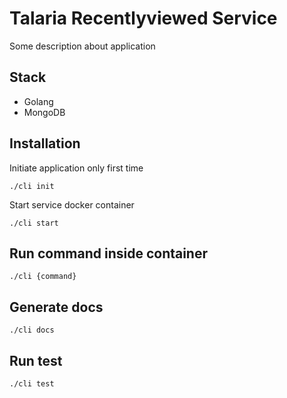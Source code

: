 # Talaria Recentlyviewed Service

Some description about application

## Stack 
- Golang
- MongoDB

## Installation

Initiate application only first time

```
./cli init
```

Start service docker container

```
./cli start
```

## Run command inside container

```
./cli {command}
```

## Generate docs
```
./cli docs
```

## Run test 
```
./cli test 
```



